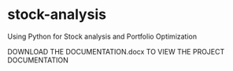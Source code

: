 # stock-analysis
Using Python for Stock analysis and Portfolio Optimization

DOWNLOAD THE DOCUMENTATION.docx TO VIEW THE PROJECT DOCUMENTATION
